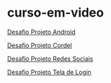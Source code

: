 # curso-em-video
 

<a href="https://kevenshtk.github.io/curso-em-video/html-css/Modulo 2/Desafios/1/index.html">Desafio Projeto Android</a>

<a href="https://kevenshtk.github.io/curso-em-video/html-css/Modulo 2/Desafios/3/index.html">Desafio Projeto Cordel</a>

<a href="https://kevenshtk.github.io/curso-em-video/html-css/Modulo 4/Desafio/1/index.html">Desafio Projeto Redes Sociais</a>

<a href="https://kevenshtk.github.io/curso-em-video/html-css/Modulo 4/Desafio/2/index.html">Desafio Projeto Tela de Login</a>